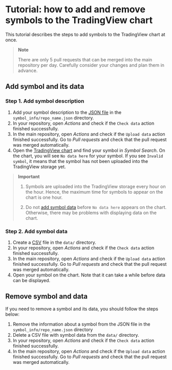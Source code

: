 # Tutorial: how to add and remove symbols to the TradingView chart

This tutorial describes the steps to add symbols to the TradingView chart at once.

> __Note__
>
> There are only 5 pull requests that can be merged into the main repository per day.
> Carefully consider your changes and plan them in advance.

## Add symbol and its data

### Step 1. Add symbol description

1. Add your symbol description to the [JSON file](data.md#symbol_info-format) in the `symbol_info/repo_name.json` directory.
2. In your repository, open *Actions* and check if the `Check data` action finished successfully.
3. In the main repository, open *Actions* and check if the `Upload data` action finished successfully. Go to *Pull requests* and check that the pull request was merged automatically.
4. Open the [TradingView chart][tv-chart] and find your symbol in *Symbol Search*.
    On the chart, you will see `No data here` for your symbol.
    If you see `Invalid symbol`, it means that the symbol has not been uploaded into the TradingView storage yet.

>__Important__
>
> 1. Symbols are uploaded into the TradingView storage every hour on the hour.
> Hence, the maximum time for symbols to appear on the chart is one hour.
>
> 2. Do not [add symbol data](#step-2-add-symbol-data) before `No data here` appears on the chart.
> Otherwise, there may be problems with displaying data on the chart.

### Step 2. Add symbol data

1. Create a [CSV](data.md#data-format) file in the `data/` directory.
2. In your repository, open *Actions* and check if the `Check data` action finished successfully.
3. In the main repository, open *Actions* and check if the `Upload data` action finished successfully. Go to *Pull requests* and check that the pull request was merged automatically.
4. Open your symbol on the chart. Note that it can take a while before data can be displayed.

## Remove symbol and data

If you need to remove a symbol and its data, you should follow the steps below:

1. Remove the information about a symbol from the JSON file in the `symbol_info/repo_name.json` directory
2. Delete a CSV file with symbol data from the `data/` directory.
3. In your repository, open *Actions* and check if the `Check data` action finished successfully.
4. In the main repository, open *Actions* and check if the `Upload data` action finished successfully. Go to *Pull requests* and check that the pull request was merged automatically.

[tv-chart]: https://www.tradingview.com/chart/
